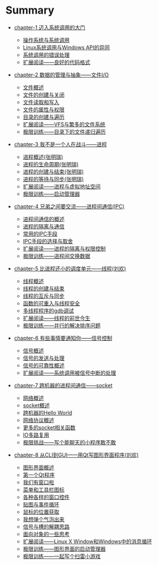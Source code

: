 # Summary

* [chapter-1 迈入系统调用的大门](chapter-1/README.md)
    * [操作系统与系统调用]()
    * [Linux系统调用与Windows API的异同]()
    * [系统调用的错误处理]()
    * [扩展阅读——良好的代码格式]()

* [chapter-2 数据的管理与抽象——文件I/O](chapter-2/README.md)
    * [文件概述]()
    * [文件的创建与关闭]()
    * [文件读取和写入]()
    * [文件的属性与权限]()
    * [目录的创建与遍历]()
    * [扩展阅读——VFS与繁多的文件系统]()
    * [极限训练——目录下的文件递归遍历]()

* [chapter-3 我不是一个人在战斗——进程](chapter-3/README.md)
    * [进程概述(张明瑞)]()
    * [进程的生命周期(张明瑞)]()
    * [进程的创建与结束(张明瑞)]()
    * [进程的等待与同步(张明瑞)]()
    * [扩展阅读——进程与虚拟地址空间]()
    * [极限训练——启动管理器]()

* [chapter-4 兄弟之间要交流——进程间通信(IPC)](chapter-4/README.md)
    * [进程间通信的概述]()
    * [进程的隔离与通信]()
    * [常用的IPC手段]()
    * [IPC手段的选择与取舍]()
    * [扩展阅读——进程的隔离与权限控制]()
    * [极限训练——进程间交换数据]()

* [chapter-5 比进程还小的调度单元——线程(刘欢)](chapter-5/README.md)
    * [线程概述]()
    * [线程的创建与结束]()
    * [线程的互斥与同步]()
    * [函数的可重入与线程安全]()
    * [多线程程序的gdb调试]()
    * [扩展阅读——线程的前世今生]()
    * [极限训练——并行的解决排序问题]()

* [chapter-6 有些事情要通知你——信号控制](chapter-6/README.md)
    * [信号概述]()
    * [信号的发送与处理]()
    * [信号的可靠性概述]()
    * [扩展阅读——系统调用被信号中断的处理]()

* [chapter-7 跨机器的进程间通信——socket](chapter-7/README.md)
    * [网络概述]()
    * [socket概述]()
    * [跨机器的Hello World]()
    * [网络协议概述]()
    * [更多的socket相关函数]()
    * [IO多路复用]()
    * [极限挑战——写个能聊天的小程序敢不敢]()

* [chapter-8 从CLI到GUI——用Qt写图形界面程序(刘欢)](chapter-8/README.md)
    * [图形界面概述]()
    * [第一个Qt程序]()
    * [我们有窗口啦]()
    * [菜单和工具栏图标]()
    * [各种各样的窗口控件]()
    * [贴图与事件循环]()
    * [鼠标的位置获取]()
    * [我想弹个气泡出来]()
    * [信号与槽的解耦思路]()
    * [面向对象的一些思考]()
    * [扩展阅读——Linux X Window和Windows中的消息循环]()
    * [极限训练——图形界面的启动管理器]()
    * [极限训练——一起写个扫雷小游戏]()
